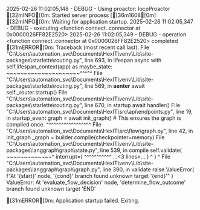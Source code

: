 2025-02-26 11:02:05,148 - DEBUG - Using proactor: IocpProactor
[32mINFO[0m:     Started server process [[36m1608[0m]
[32mINFO[0m:     Waiting for application startup.
2025-02-26 11:02:05,347 - DEBUG - executing <function connect.<locals>.connector at 0x0000026FF82E2520>
2025-02-26 11:02:05,349 - DEBUG - operation <function connect.<locals>.connector at 0x0000026FF82E2520> completed
[31mERROR[0m:    Traceback (most recent call last):
  File "C:\Users\automation_svc\Documents\HexIT\venv\Lib\site-packages\starlette\routing.py", line 693, in lifespan
    async with self.lifespan_context(app) as maybe_state:
               ~~~~~~~~~~~~~~~~~~~~~^^^^^
  File "C:\Users\automation_svc\Documents\HexIT\venv\Lib\site-packages\starlette\routing.py", line 569, in __aenter__
    await self._router.startup()
  File "C:\Users\automation_svc\Documents\HexIT\venv\Lib\site-packages\starlette\routing.py", line 670, in startup
    await handler()
  File "C:\Users\automation_svc\Documents\HexIT\src\api\endpoints.py", line 19, in startup_event
    graph = await init_graph()  # This ensures the graph is compiled once.
            ^^^^^^^^^^^^^^^^^^
  File "C:\Users\automation_svc\Documents\HexIT\src\flow\graph.py", line 42, in init_graph
    _graph = builder.compile(checkpointer=memory)
  File "C:\Users\automation_svc\Documents\HexIT\venv\Lib\site-packages\langgraph\graph\state.py", line 539, in compile
    self.validate(
    ~~~~~~~~~~~~~^
        interrupt=(
        ^^^^^^^^^^^
    ...<3 lines>...
        )
        ^
    )
    ^
  File "C:\Users\automation_svc\Documents\HexIT\venv\Lib\site-packages\langgraph\graph\graph.py", line 390, in validate
    raise ValueError(
        f"At '{start}' node, '{cond}' branch found unknown target '{end}'"
    )
ValueError: At 'evaluate_flow_decision' node, 'determine_flow_outcome' branch found unknown target 'END'

[31mERROR[0m:    Application startup failed. Exiting.

